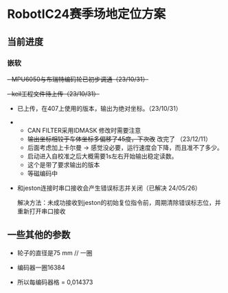 # RobotIC24赛季场地定位方案

## 当前进度

### 嵌软

~~- MPU6050与布瑞特编码轮已初步调通（23/10/31）~~

~~- keil工程文件待上传（23/10/31）~~

- 已上传，在407上使用的版本，输出为绝对坐标。（23/10/31）
- - CAN FILTER采用IDMASK 修改时需要注意
  - ~~输出坐标相较于车体坐标多偏移了45度，下次改~~ 改完了 （23/12/11）
  - 后面考虑加上卡尔曼 -> 感觉没必要，运行速度会下降，而且准不了多少。
  - 启动进入自校准之后大概需要1s左右开始输出稳定读数。
  - 这个是带了要求输出的版本
  - 等磁编码中

- 和jeston连接时串口接收会产生错误标志并关闭（已解决 24/05/26）

  解决方法：未成功接收到jeston的初始复位指令前，周期清除错误标志位，并重新打开串口接收


## 一些其他的参数

+ 轮子的直径是75 mm // 一圈 

+ 编码器一圈16384

+ 所以每编码器格 = 0,014373
